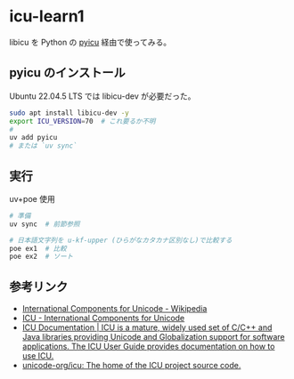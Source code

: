 # icu-learn1

libicu を Python の [pyicu](https://pypi.org/project/pyicu/) 経由で使ってみる。

## pyicu のインストール

Ubuntu 22.04.5 LTS では libicu-dev が必要だった。

```sh
sudo apt install libicu-dev -y
export ICU_VERSION=70  # これ要るか不明
#
uv add pyicu
# または `uv sync`
```

## 実行

uv+poe 使用

```sh
# 準備
uv sync  # 前節参照

# 日本語文字列を u-kf-upper (ひらがなカタカナ区別なし)で比較する
poe ex1  # 比較
poe ex2  # ソート
```

## 参考リンク

- [International Components for Unicode - Wikipedia](https://ja.wikipedia.org/wiki/International_Components_for_Unicode)
- [ICU - International Components for Unicode](https://icu.unicode.org/)
- [ICU Documentation | ICU is a mature, widely used set of C/C++ and Java libraries providing Unicode and Globalization support for software applications. The ICU User Guide provides documentation on how to use ICU.](https://unicode-org.github.io/icu/)
- [unicode-org/icu: The home of the ICU project source code.](https://github.com/unicode-org/icu)
